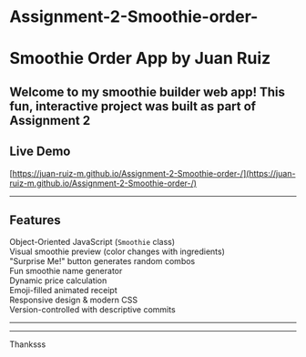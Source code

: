 # Assignment-2-Smoothie-order-
# Smoothie Order App by Juan Ruiz

Welcome to my smoothie builder web app! This fun, interactive project was built as part of Assignment 2 
---

## Live Demo

[https://juan-ruiz-m.github.io/Assignment-2-Smoothie-order-/](https://juan-ruiz-m.github.io/Assignment-2-Smoothie-order-/)

---

##  Features

 Object-Oriented JavaScript (`Smoothie` class)  
 Visual smoothie preview (color changes with ingredients)  
 "Surprise Me!" button generates random combos  
Fun smoothie name generator  
 Dynamic price calculation  
 Emoji-filled animated receipt  
 Responsive design & modern CSS  
 Version-controlled with descriptive commits

---


---
Thanksss
